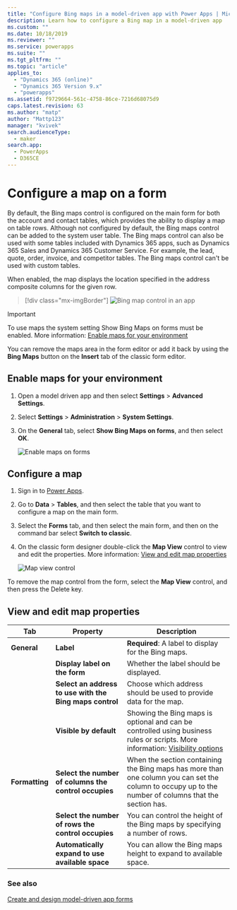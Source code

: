 ```yaml
---
title: "Configure Bing maps in a model-driven app with Power Apps | MicrosoftDocs"
description: Learn how to configure a Bing map in a model-driven app
ms.custom: ""
ms.date: 10/18/2019
ms.reviewer: ""
ms.service: powerapps
ms.suite: ""
ms.tgt_pltfrm: ""
ms.topic: "article"
applies_to: 
  - "Dynamics 365 (online)"
  - "Dynamics 365 Version 9.x"
  - "powerapps"
ms.assetid: f9729664-561c-4758-86ce-7216d68075d9
caps.latest.revision: 63
ms.author: "matp"
author: "Mattp123"
manager: "kvivek"
search.audienceType: 
  - maker
search.app: 
  - PowerApps
  - D365CE
---
```

# Configure a map on a form
By default, the Bing maps control is configured on the main form for both the account and contact tables, which provides the ability to display a map on table rows. Although not configured by default, the Bing maps control can be added to the system user table. The Bing maps control can also be used with some tables included with Dynamics 365 apps, such as Dynamics 365 Sales and Dynamics 365 Customer Service. For example, the lead, quote, order, invoice, and competitor tables. The Bing maps control can't be used with custom tables.  

When enabled, the map displays the location specified in the address composite columns for the given row. 

> [!div class="mx-imgBorder"] 
> ![Bing map control in an app](media/bing-map-example.png "Bing map control in an app")

> [!IMPORTANT]
> To use maps the system setting Show Bing Maps on forms must be enabled. More information: [Enable maps for your environment](#enable-maps-for-your-environment)

You can remove the maps area in the form editor or add it back by using the **Bing Maps** button on the **Insert** tab of the classic form editor.

## Enable maps for your environment
1. Open a model driven app and then select **Settings** > **Advanced Settings**. 
2. Select **Settings** > **Administration** > **System Settings**. 
3. On the **General** tab, select **Show Bing Maps on forms**, and then select **OK**. 
 
    ![Enable maps on forms](media/enable-maps.png)

## Configure a map 
1. Sign in to [Power Apps](https://make.powerapps.com/?utm_source=padocs&utm_medium=linkinadoc&utm_campaign=referralsfromdoc). 
2. Go to **Data** > **Tables**, and then select the table that you want to configure a map on the main form. 
3. Select the **Forms** tab, and then select the main form, and then on the command bar select **Switch to classic**. 
4. On the classic form designer double-click the **Map View** control to view and edit the properties. More information: [View and edit map properties](#view-and-edit-map-properties)

    ![Map view control](media/map-view-control.png)

To remove the map control from the form, select the **Map View** control, and then press the Delete key.

## View and edit map properties

|      Tab       |                        Property                         |                                                                                                  Description                                                                                                   |
|----------------|---------------------------------------------------------|----------------------------------------------------------------------------------------------------------------------------------------------------------------------------------------------------------------|
|  **General**   |                        **Label**                        |                                                                              **Required**: A label to display for the Bing maps.                                                                               |
|                |              **Display label on the form**              |                                                                                     Whether the label should be displayed.                                                                                     |
|                | **Select an address to use with the Bing maps control** |                                                                        Choose which address should be used to provide data for the map.                                                                        |
|                |                 **Visible by default**                  | Showing the Bing maps is optional and can be controlled using business rules or scripts. More information: [Visibility options](visibility-options-legacy.md) |
| **Formatting** |  **Select the number of columns the control occupies**  |                              When the section containing the Bing maps has more than one column you can set the column to occupy up to the number of columns that the section has.                              |
|                |   **Select the number of rows the control occupies**    |                                                                  You can control the height of the Bing maps by specifying a number of rows.                                                                   |
|                |     **Automatically expand to use available space**     |                                                                        You can allow the Bing maps height to expand to available space.                                                                        |

### See also
[Create and design model-driven app forms](create-design-forms.md) 

